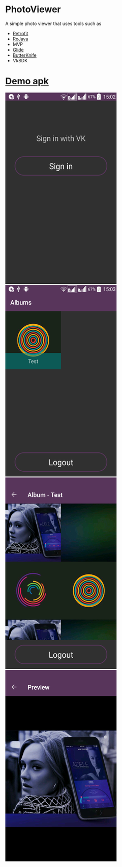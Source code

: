 # PhotoViewer

A simple photo viewer that uses tools such as

- [Retrofit]
- [RxJava]
- MVP
- [Glide]
- [ButterKnife]
- VkSDK

[Retrofit]:https://square.github.io/retrofit/
[RxJava]:https://github.com/ReactiveX/RxJava
[Glide]:https://github.com/bumptech/glide
[ButterKnife]:http://jakewharton.github.io/butterknife/

# [Demo apk]
[Demo apk]:https://github.com/slobodyanuk/PhotoViewer/blob/master/readme/PhotoViewer-1.0.0.apk

<img src="/readme/QuickMemo+_2017-02-13-15-02-47.png" width="350" height="600">
<img src="/readme/QuickMemo+_2017-02-13-15-03-04.png" width="350" height="600">
<img src="/readme/QuickMemo+_2017-02-13-15-03-19.png" width="350" height="600">
<img src="/readme/QuickMemo+_2017-02-13-15-03-26.png" width="350" height="600">
